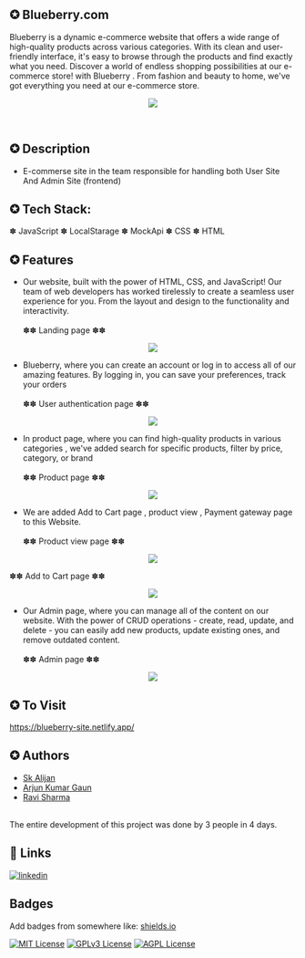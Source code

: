 
## ✪ Blueberry.com
Blueberry is a dynamic e-commerce website that offers a wide range of high-quality products across various categories. With its clean and user-friendly interface, it's easy to browse through the products and find exactly what you need. Discover a world of endless shopping possibilities at our e-commerce store! with Blueberry . From fashion and beauty to home, we've got everything you need at our e-commerce store. <br>
<p align="center"><img src="https://github.com/SK-ALIJAN/Blueberry.com/assets/106768235/0c35fcc1-c88a-4a38-9290-9f9b0b6e4190"></p> <br>

## ✪ Description
- E-commerse site in the team responsible for handling both User Site And Admin Site (frontend)
## ✪ Tech Stack: 
✽ JavaScript ✽ LocalStarage ✽ MockApi ✽ CSS ✽ HTML
 
## ✪ Features
- Our website, built with the power of HTML, CSS, and JavaScript! Our team of web developers has worked tirelessly to create a seamless user experience for you. From the layout and design to the functionality and interactivity. <br><br>
✽✽ Landing page ✽✽ <br>
<p align="center"><img src="https://github.com/SK-ALIJAN/Blueberry.com/assets/106768235/e8a08207-96bd-43aa-adf0-716a5a119c5d"></p>

- Blueberry, where you can create an account or log in to access all of our amazing features. By logging in, you can save your preferences, track your orders <br><br>
✽✽ User authentication page ✽✽ <br>
<p align="center"><img src="https://github.com/SK-ALIJAN/Blueberry.com/assets/106768235/c1db1568-35cb-4c26-af83-1610545cdfc0"></p>

- In product page, where you can find high-quality products in various categories , we've added search for specific products, filter by price, category, or brand 
<br><br> ✽✽ Product page ✽✽ <br>
<p align="center"><img src="https://github.com/SK-ALIJAN/Blueberry.com/assets/106768235/88159bf7-261e-4255-8365-5cccec56d3a4"></p>

- We are added  Add to Cart page , product view , Payment gateway page to this Website. <br><br>
✽✽ Product view page ✽✽ <br>
 <p align="center"><img src="https://github.com/SK-ALIJAN/Blueberry.com/assets/106768235/25a8042f-7066-494a-9452-4b5755a85ccb"></p> 

✽✽ Add to Cart page ✽✽ <br>
 <p align="center"><img src="https://github.com/SK-ALIJAN/Blueberry.com/assets/106768235/9e7d2e4b-909d-448e-8211-5720545b507b"></p>

- Our Admin page, where you can manage all of the content on our website. With the power of CRUD operations - create, read, update, and delete - you can easily add new products, update existing ones, and remove outdated content. <br><br>
✽✽ Admin page ✽✽ <br>
<p align="center"><img src="https://github.com/SK-ALIJAN/Blueberry.com/assets/106768235/33c31c6f-95e4-4be7-afa7-f55d0e5fe673"></p>


## ✪ To Visit 
https://blueberry-site.netlify.app/

## ✪  Authors

- [Sk Alijan](https://github.com/SK-ALIJAN)
- [Arjun Kumar Gaun](https://github.com/arjunkumargaun)
- [Ravi Sharma](https://github.com/RaviSharma7877)
<br>
The entire development of this project was done by 3 people in 4 days.

## 🔗 Links
[![linkedin](https://img.shields.io/badge/linkedin-0A66C2?style=for-the-badge&logo=linkedin&logoColor=white)](https://www.linkedin.com/in/alijan786/)



## Badges

Add badges from somewhere like: [shields.io](https://shields.io/)

[![MIT License](https://img.shields.io/badge/License-MIT-green.svg)](https://choosealicense.com/licenses/mit/)
[![GPLv3 License](https://img.shields.io/badge/License-GPL%20v3-yellow.svg)](https://opensource.org/licenses/)
[![AGPL License](https://img.shields.io/badge/license-AGPL-blue.svg)](http://www.gnu.org/licenses/agpl-3.0)



 




 

